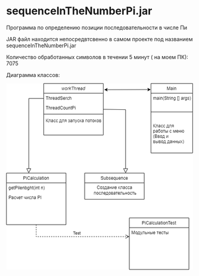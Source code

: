 # sequenceInTheNumberPi.jar

Программа по определению позиции последовательности в числе Пи

JAR файл находится непосредвтсвенно в самом проекте под названием sequenceInTheNumberPi.jar

Количество обработанных символов в течении 5 минут ( на моем ПК): 7075

Диаграмма классов: 

<img src="img.drawio.png">

